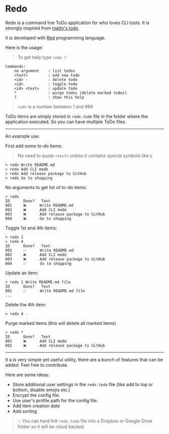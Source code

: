 # Redo

Redo is a command line ToDo application for who loves CLI tools.
It is strongly inspired from [mattn's todo](https://github.com/mattn/todo).

It is developed with [Red](https://www.red-lang.org/) programming language.

Here is the usage:

> To get help type `redo ?`

    Commands:
        no argument    : list todos
        <text>         : add new todo
        <id> -         : delete todo
        <id>           : toggle todo
        <id> <text>    : update todo
        *              : purge todos (delete marked todos)
        ?              : show this help

> `<id>` is a number between 1 and 999

ToDo items are simply stored in `redo.todo` file in the folder where the application executed. So you can have multiple ToDo files.


---


An example use:

First add some to-do items:

> No need to quote `<text>` unless it contains special symbols like `&`

    > redo Write README.md
    > redo Add CLI mode
    > redo Add release package to GitHub
    > redo Go to shopping

No arguments to get list of to-do items:

    > redo
    ID      Done?   Text
    001     ❌      Write README.md
    002     ❌      Add CLI mode
    003     ❌      Add release package to GitHub
    004     ❌      Go to shopping

Toggle 1st and 4th items:

    > redo 1
    > redo 4
    ID      Done?   Text
    001     ✅      Write README.md
    002     ❌      Add CLI mode
    003     ❌      Add release package to GitHub
    004     ✅      Go to shopping

Update an item:

    > redo 1 Write README.md file
    ID      Done?   Text
    001     ✅      Write README.md file
    ...

Delete the 4th item:

    > redo 4 -

Purge marked items (this will delete all marked items)

    > redo *
    ID      Done?   Text
    001     ❌      Add CLI mode
    002     ❌      Add release package to GitHub

---

It a is very simple yet useful utility, there are a bunch of features that can be added. Feel free to contribute.

Here are some ideas:

* Store additional user settings in the `redo.todo` file (like add to top or bottom, disable emojis etc.)
* Encrypt the config file.
* Use user's profile path for the config file.
* Add item creation date
* Add sorting

> 💡 You can hard link `redo.todo` file into a Dropbox or Google Drive folder so it will be cloud backed.
